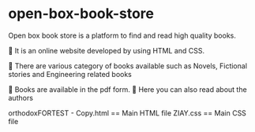 # open-box-book-store


Open box book store is a platform to find and read high quality books.

 It is an online website developed by using HTML and CSS.

 There are various category of books available such as Novels, Fictional stories and Engineering
related books


 Books are available in the pdf form.
 Here you can also read about the authors

orthodoxFORTEST - Copy.html == Main HTML file 
                  ZIAY.css  == Main CSS file 


